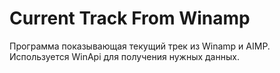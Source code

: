 # Current Track From Winamp
Программа показывающая текущий трек из Winamp и AIMP.
Используется WinApi для получения нужных данных.
